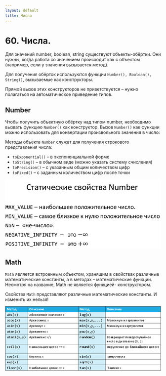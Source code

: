 ```yaml
---
layout: default
title: Числа
---
```


# 60. Числа.

Для значений number, boolean, string существуют объекты-обёртки. Они нужны, когда работа со значением происходит как с объектом (например, если у значения вызывается метод).

Для получения обёрток используются функции `Number(), Boolean(), String()`, вызываемые как конструкторы.

Прямой вызов этих конструкторов не приветствуется – нужно полагаться на автоматическое приведение типов.

## Number

Чтобы получить объектную обёртку над типом number, необходимо вызвать функцию `Number()` как конструктор. Вызов `Number()` как функции можно использовать для конвертации произвольного значения в число:

Методы объекта `Number` служат для получения строкового представления числа:

* `toExponential()` – в экспоненциальной форме
* `toString()` – в обычном виде (можно указать систему счисления)
* `toPrecision()` – с указанным общим количеством цифр
* `toFixed()` – с заданным количеством цифр после точки

![](images/chrome_2017-05-28_16-03-59.png)

##  Math

`Math` является встроенным объектом, хранящим в свойствах различные математические константы, а в методах – математические функции. Несмотря на название, Math не является функцией- конструктором.

Свойства `Math` представляют различные математические константы. И изменить их нельзя!

![](images/chrome_2017-05-28_16-05-13.png)